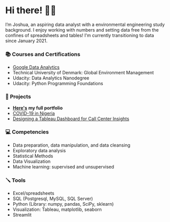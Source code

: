 # **Hi there!** 👋🏼
I’m Joshua, an aspiring data analyst with a environmental engineering study background. I enjoy working with numbers and setting data free from the confines of spreadsheets and tables! I'm currently transitioning to data since January 2021.

### 📚 **Courses and Certifications**
- [Google Data Analytics](https://coursera.org/share/8a35ef7a5a2b72c40624bf6394bdec31)
- Technical University of Denmark: Global Environment Management
- Udacity: Data Analytics Nanodegree
- Udacity: Python Programming Foundations


### 📂 **Projects**
- [**Here's**](https://joshuaolubori.github.io/portfolio-react1/#portfolio) **my full portfolio**
- [COVID-19 in Nigeria](https://public.tableau.com/app/profile/joshua1294/viz/Covid-19InNigeria/Dashboard)
- [Designing a Tableau Dashboard for Call Center Insights](https://public.tableau.com/views/pwc-call-centre-trends/Dashboard?:language=en-GB&:display_count=n&:origin=viz_share_link)

### 💻 **Competencies**
- Data preparation, data manipulation, and data cleansing
- Exploratory data analysis
- Statistical Methods
- Data Visualization
- Machine learning: supervised and unsupervised

### 🪛 **Tools**
- Excel/spreadsheets
- SQL (Postgresql, MySQL, SQL Server)
- Python (Library: numpy, pandas, SciPy, sklearn)
- Visualization: Tableau, matplotlib, seaborn
- Streamlit
